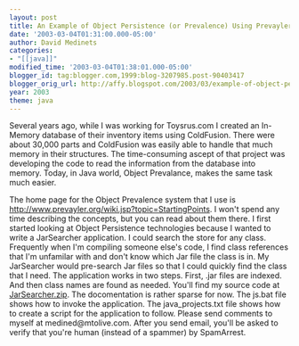 ```yaml
---
layout: post
title: An Example of Object Persistence (or Prevalence) Using Prevayler
date: '2003-03-04T01:31:00.000-05:00'
author: David Medinets
categories:
- "[[java]]"
modified_time: '2003-03-04T01:38:01.000-05:00'
blogger_id: tag:blogger.com,1999:blog-3207985.post-90403417
blogger_orig_url: http://affy.blogspot.com/2003/03/example-of-object-persistence-or.md
year: 2003
theme: java
---
```


Several years ago, while I was working for Toysrus.com I created an In-Memory database of their inventory items using
ColdFusion. There were about 30,000 parts and ColdFusion was easily able to handle that much memory in their structures.
The time-consuming ascept of that project was developing the code to read the information from the database into memory.
Today, in Java world, Object Prevalance, makes the same task much easier.


<p>The home page for the Object Prevalence system that I use is <a
        href="http://www.prevayler.org/wiki.jsp?topic=StartingPoints">http://www.prevayler.org/wiki.jsp?topic=StartingPoints</a>.
    I won't spend any time describing the concepts, but you can read about them there. I first started looking at Object
    Persistence technologies because I wanted to write a JarSearcher application. I could search the store for any
    class. Frequently when I'm compiling someone else's code, I find class references that I'm unfamilar with and don't
    know which Jar file the class is in. My JarSearcher would pre-search Jar files so that I could quickly find the
    class that I need. The application works in two steps. First, .jar files are indexed. And then class names are found
    as needed. You'll find my source code at <a href="http://affy.blogspot.com/JarSearcher.zip">JarSearcher.zip</a>. The
    docomentation is rather sparse for now. The js.bat file shows how to invoke the application. The java_projects.txt
    file shows how to create a script for the application to follow. Please send comments to myself at
    medined@mtolive.com. After you send email, you'll be asked to verify that you're human (instead of a spammer) by
    SpamArrest.</p>